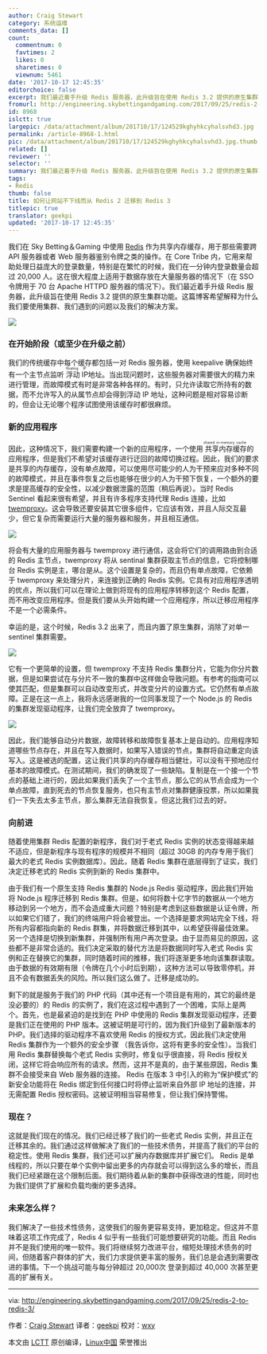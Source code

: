 ```yaml
---
author: Craig Stewart
category: 系统运维
comments_data: []
count:
  commentnum: 0
  favtimes: 2
  likes: 0
  sharetimes: 0
  viewnum: 5461
date: '2017-10-17 12:45:35'
editorchoice: false
excerpt: 我们最近着手升级 Redis 服务器，此升级旨在使用 Redis 3.2 提供的原生集群功能。这篇博客希望解释为什么我们要使用集群、我们遇到的问题以及我们的解决方案。
fromurl: http://engineering.skybettingandgaming.com/2017/09/25/redis-2-to-redis-3/
id: 8968
islctt: true
largepic: /data/attachment/album/201710/17/124529kghyhkcyhalsvhd3.jpg
permalink: /article-8968-1.html
pic: /data/attachment/album/201710/17/124529kghyhkcyhalsvhd3.jpg.thumb.jpg
related: []
reviewer: ''
selector: ''
summary: 我们最近着手升级 Redis 服务器，此升级旨在使用 Redis 3.2 提供的原生集群功能。这篇博客希望解释为什么我们要使用集群、我们遇到的问题以及我们的解决方案。
tags:
- Redis
thumb: false
title: 如何让网站不下线而从 Redis 2 迁移到 Redis 3
titlepic: true
translator: geekpi
updated: '2017-10-17 12:45:35'
---
```


我们在 Sky Betting＆Gaming 中使用 [Redis](https://redis.io/) 作为共享内存缓存，用于那些需要跨 API 服务器或者 Web 服务器鉴别令牌之类的操作。在 Core Tribe 内，它用来帮助处理日益庞大的登录数量，特别是在繁忙的时候，我们在一分钟内登录数量会超过 20,000 人。这在很大程度上适用于数据存放在大量服务器的情况下（在 SSO 令牌用于 70 台 Apache HTTPD 服务器的情况下）。我们最近着手升级 Redis 服务器，此升级旨在使用 Redis 3.2 提供的原生集群功能。这篇博客希望解释为什么我们要使用集群、我们遇到的问题以及我们的解决方案。


![](/data/attachment/album/201710/17/124529kghyhkcyhalsvhd3.jpg)


### 在开始阶段（或至少在升级之前）


我们的传统缓存中每个缓存都包括一对 Redis 服务器，使用 keepalive 确保始终有一个主节点监听<ruby> 浮动 IP <rt>  floating IP </rt></ruby>地址。当出现问题时，这些服务器对需要很大的精力来进行管理，而故障模式有时是非常各种各样的。有时，只允许读取它所持有的数据，而不允许写入的从属节点却会得到浮动 IP 地址，这种问题是相对容易诊断的，但会让无论哪个程序试图使用该缓存时都很麻烦。


### 新的应用程序


因此，这种情况下，我们需要构建一个新的应用程序，一个使用<ruby> 共享内存缓存 <rt>  shared in-memory cache </rt></ruby>的应用程序，但是我们不希望对该缓存进行迂回的故障切换过程。因此，我们的要求是共享的内存缓存，没有单点故障，可以使用尽可能少的人为干预来应对多种不同的故障模式，并且在事件恢复之后也能够在很少的人为干预下恢复，一个额外的要求是提高缓存的安全性，以减少数据泄露的范围（稍后再说）。当时 Redis Sentinel 看起来很有希望，并且有许多程序支持代理 Redis 连接，比如 [twemproxy](https://github.com/twitter/twemproxy)。这会导致还要安装其它很多组件，它应该有效，并且人际交互最少，但它复杂而需要运行大量的服务器和服务，并且相互通信。


![](/data/attachment/album/201710/17/124116w64g340irk6g2i8i.jpg)


将会有大量的应用服务器与 twemproxy 进行通信，这会将它们的调用路由到合适的 Redis 主节点，twemproxy 将从 sentinal 集群获取主节点的信息，它将控制哪台 Redis 实例是主，哪台是从。这个设置是复杂的，而且仍有单点故障，它依赖于 twemproxy 来处理分片，来连接到正确的 Redis 实例。它具有对应用程序透明的优点，所以我们可以在理论上做到将现有的应用程序转移到这个 Redis 配置，而不用改变应用程序。但是我们要从头开始构建一个应用程序，所以迁移应用程序不是一个必需条件。


幸运的是，这个时候，Redis 3.2 出来了，而且内置了原生集群，消除了对单一 sentinel 集群需要。


![](/data/attachment/album/201710/17/124155qm707j5bbuzww7u0.jpg)


它有一个更简单的设置，但 twemproxy 不支持 Redis 集群分片，它能为你分片数据，但是如果尝试在与分片不一致的集群中这样做会导致问题。有参考的指南可以使其匹配，但是集群可以自动改变形式，并改变分片的设置方式。它仍然有单点故障。正是在这一点上，我将永远感谢我的一位同事发现了一个 Node.js 的 Redis 的集群发现驱动程序，让我们完全放弃了 twemproxy。


![](/data/attachment/album/201710/17/124206z4hzb4bxux7lllmh.jpg)


因此，我们能够自动分片数据，故障转移和故障恢复基本上是自动的。应用程序知道哪些节点存在，并且在写入数据时，如果写入错误的节点，集群将自动重定向该写入。这是被选的配置，这让我们共享的内存缓存相当健壮，可以没有干预地应付基本的故障模式。在测试期间，我们的确发现了一些缺陷。复制是在一个接一个节点的基础上进行的，因此如果我们丢失了一个主节点，那么它的从节点会成为一个单点故障，直到死去的节点恢复服务，也只有主节点对集群健康投票，所以如果我们一下失去太多主节点，那么集群无法自我恢复。但这比我们过去的好。


### 向前进


随着使用集群 Redis 配置的新程序，我们对于老式 Redis 实例的状态变得越来越不适应，但是新程序与现有程序的规模并不相同（超过 30GB 的内存专用于我们最大的老式 Redis 实例数据库）。因此，随着 Redis 集群在底层得到了证实，我们决定迁移老式的 Redis 实例到新的 Redis 集群中。


由于我们有一个原生支持 Redis 集群的 Node.js Redis 驱动程序，因此我们开始将 Node.js 程序迁移到 Redis 集群。但是，如何将数十亿字节的数据从一个地方移动到另一个地方，而不会造成重大问题？特别是考虑到这些数据是认证令牌，所以如果它们错了，我们的终端用户将会被登出。一个选择是要求网站完全下线，将所有内容都指向新的 Redis 群集，并将数据迁移到其中，以希望获得最佳效果。另一个选择是切换到新集群，并强制所有用户再次登录。由于显而易见的原因，这些都不是非常合适的。我们决定采取的替代方法是将数据同时写入老式 Redis 实例和正在替换它的集群，同时随着时间的推移，我们将逐渐更多地向该集群读取。由于数据的有效期有限（令牌在几个小时后到期），这种方法可以导致零停机，并且不会有数据丢失的风险。所以我们这么做了。迁移是成功的。


剩下的就是服务于我们的 PHP 代码（其中还有一个项目是有用的，其它的最终是没必要的）的 Redis 的实例了，我们在这过程中遇到了一个困难，实际上是两个。首先，也是最紧迫的是找到在 PHP 中使用的 Redis 集群发现驱动程序，还要是我们正在使用的 PHP 版本。这被证明是可行的，因为我们升级到了最新版本的 PHP。我们选择的驱动程序不喜欢使用 Redis 的授权方式，因此我们决定使用 Redis 集群作为一个额外的安全步骤 （我告诉你，这将有更多的安全性）。当我们用 Redis 集群替换每个老式 Redis 实例时，修复似乎很直接，将 Redis 授权关闭，这样它将会响应所有的请求。然而，这并不是真的，由于某些原因，Redis 集群不会接受来自 Web 服务器的连接。 Redis 在版本 3 中引入的称为“保护模式”的新安全功能将在 Redis 绑定到任何接口时将停止监听来自外部 IP 地址的连接，并无需配置 Redis 授权密码。这被证明相当容易修复，但让我们保持警惕。


### 现在？


这就是我们现在的情况。我们已经迁移了我们的一些老式 Redis 实例，并且正在迁移其余的。我们通过这样做解决了我们的一些技术债务，并提高了我们的平台的稳定性。使用 Redis 集群，我们还可以扩展内存数据库并扩展它们。 Redis 是单线程的，所以只要在单个实例中留出更多的内存就会可以得到这么多的增长，而且我们已经紧跟在这个限制后面。我们期待着从新的集群中获得改进的性能，同时也为我们提供了扩展和负载均衡的更多选择。


### 未来怎么样？


我们解决了一些技术性债务，这使我们的服务更容易支持，更加稳定。但这并不意味着这项工作完成了，Redis 4 似乎有一些我们可能想要研究的功能。而且 Redis 并不是我们使用的唯一软件。我们将继续努力改进平台，缩短处理技术债务的时间，但随着客户群体的扩大，我们力求提供更丰富的服务，我们总是会遇到需要改进的事情。下一个挑战可能与每分钟超过 20,000次 登录到超过 40,000 次甚至更高的扩展有关。




---


via: <http://engineering.skybettingandgaming.com/2017/09/25/redis-2-to-redis-3/>


作者：[Craig Stewart](http://engineering.skybettingandgaming.com/authors#craig_stewart) 译者：[geekpi](https://github.com/geekpi) 校对：[wxy](https://github.com/wxy)


本文由 [LCTT](https://github.com/LCTT/TranslateProject) 原创编译，[Linux中国](https://linux.cn/) 荣誉推出
